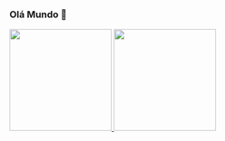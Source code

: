 ### Olá Mundo 👋

<!--
**gabrielmochiute/gabrielmochiute** is a ✨ _special_ ✨ repository because its `README.md` (this file) appears on your GitHub profile.

Here are some ideas to get you started:

- 🔭 I’m currently working on ...
- 🌱 I’m currently learning ...
- 👯 I’m looking to collaborate on ...
- 🤔 I’m looking for help with ...
- 💬 Ask me about ...
- 📫 How to reach me: ...
- 😄 Pronouns: ...
- ⚡ Fun fact: ...
-->

<div>
  <a href="https://github.com/gabrielmochiute">
  <img height="180em" src="https://github-readme-stats.vercel.app/api?username=gabrielmochiute&show_icons=true&theme=dracula&incllude_all_commits=true& count_private=true"/>
    <img height="180em" src="https://github-readme-stats.vercel.app/api/top-langs/?username=gabrielmochiute&layout=compact&langs_count=16&theme=dracula" >
</div>
  
#
  
